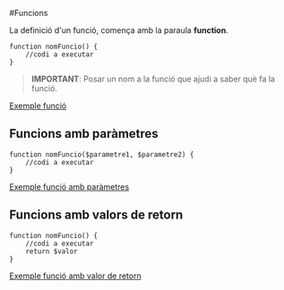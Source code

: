 <!-- notoc -->

#Funcions

La definició d'un funció, comença amb la paraula **function**.

```
function nomFuncio() {
    //codi a executar 
}
```

> **IMPORTANT**: Posar un nom a la funció que ajudi a saber què fa la funció.

[Exemple funció](https://www.w3schools.com/php/showphp.asp?filename=demo_function1)

## Funcions amb paràmetres

```
function nomFuncio($parametre1, $parametre2) {
    //codi a executar 
}
```
[Exemple funció amb paràmetres](https://www.w3schools.com/php/showphp.asp?filename=demo_function3)

## Funcions amb valors de retorn

```
function nomFuncio() {
    //codi a executar 
    return $valor
}
```

[Exemple funció amb valor de retorn](https://www.w3schools.com/php/showphp.asp?filename=demo_function5)

